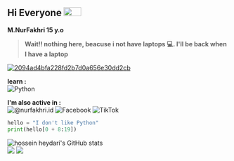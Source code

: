 ## Hi Everyone <img src = "https://raw.githubusercontent.com/rahulbanerjee26/githubProfileReadmeGenerator/main/gifs/wave.gif" width = 40px height='20px'>


**M.NurFakhri 15 y.o**
> **Wait!! nothing here, beacuse i not have laptops 💻. I'll be back when I have a laptop**
 
<a href="https://imgbb.com/"><img src="https://i.ibb.co/wQF2r0k/2094ad4bfa228fd2b7d0a656e30dd2cb.gif" alt="2094ad4bfa228fd2b7d0a656e30dd2cb" border="0"></a>

****learn  :**** <br>
![Python](https://img.shields.io/badge/python-3670A0?style=for-the-badge&logo=python&logoColor=ffdd54)

****I'm also active in :****<br>
![@nurfakhri.id](https://img.shields.io/badge/@nurfakhri.id-%23E4405F.svg?style=for-the-badge&logo=Instagram&logoColor=white) ![Facebook](https://img.shields.io/badge/NurFakhri-%231877F2.svg?style=for-the-badge&logo=Facebook&logoColor=white)
![TikTok](https://img.shields.io/badge/lukarisima-%23000000.svg?style=for-the-badge&logo=TikTok&logoColor=white(https://github.com/lukarisima))

```py
hello = "I don't like Python"
print(hello[0 + 8:19])
```

  <img src="https://github-readme-stats.vercel.app/api?username=Lukarisima&show_icons=true&include_all_commits=true&theme=monokai" alt="hossein heydari's GitHub stats" /><br />
  <img src="https://github-readme-streak-stats.herokuapp.com/?user=Lukarisima&theme=monokai"/>
  <img src="https://github-readme-stats.vercel.app/api/top-langs/?username=Lukarisima&layout=compact&theme=monokai&langs_count=12"/><br />
</p>

